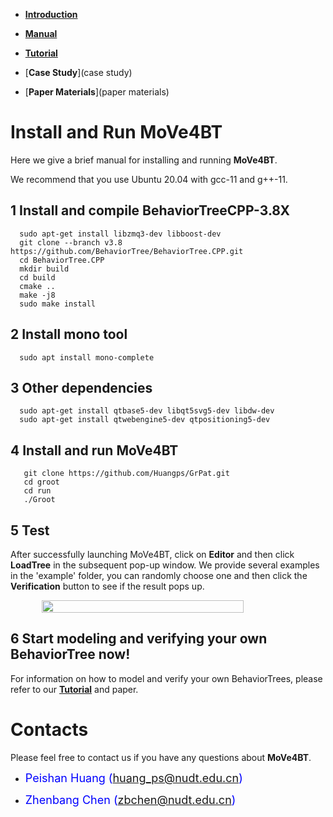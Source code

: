 * [**Introduction**](introduction)

* [**Manual**](manual)

* [**Tutorial**](tutorial)

* [**Case Study**](case study)

* [**Paper Materials**](paper materials)

# [](#header-1)**Install and Run MoVe4BT**

Here we give a brief manual for installing and running **MoVe4BT**. 

We recommend that you use Ubuntu 20.04 with gcc-11 and g++-11.

## [](#header-3)**1 Install and compile BehaviorTreeCPP-3.8X**
```shell
  sudo apt-get install libzmq3-dev libboost-dev
  git clone --branch v3.8 https://github.com/BehaviorTree/BehaviorTree.CPP.git
  cd BehaviorTree.CPP
  mkdir build
  cd build
  cmake ..
  make -j8
  sudo make install
```
## [](#header-#)**2 Install mono tool**

```shell
  sudo apt install mono-complete
```


## [](#header-#)**3 Other dependencies**

```shell
  sudo apt-get install qtbase5-dev libqt5svg5-dev libdw-dev
  sudo apt-get install qtwebengine5-dev qtpositioning5-dev
```

## [](#header-2)**4 Install and run MoVe4BT**

```shell
   git clone https://github.com/Huangps/GrPat.git
   cd groot
   cd run
   ./Groot
```

## [](#header-2)**5 Test**
After successfully launching MoVe4BT, click on **Editor** and then click **LoadTree** in the subsequent pop-up window. 
We provide several examples in the 'example' folder, you can randomly choose one and then click the **Verification** button to see if the result pops up.

<div style="display:flex; justify-content: center;">
  <img src="resources/test.gif" style="width:80%">
</div>

## [](#header-2)**6 Start modeling and verifying your own BehaviorTree now!**
For information on how to model and verify your own BehaviorTrees,
please refer to our [**Tutorial**](tutorial) and paper.

# [](#header-1)**Contacts**

Please feel free to contact us if you have any questions about **MoVe4BT**.

*   <font color="#0000FF" size="4">Peishan Huang (huang_ps@nudt.edu.cn)</font>

*   <font color="#0000FF" size="4"> Zhenbang Chen (zbchen@nudt.edu.cn)</font>